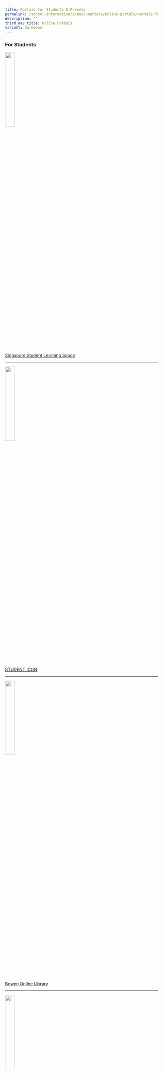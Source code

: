 ```yaml
---
title: Portals for Students & Parents
permalink: /school-information/school-matters/online-portals/portals-for-students-n-parents/
description: ""
third_nav_title: Online Portals
variant: markdown
---
```

### For Students

<img src="/images/sls_big.jpeg" style="width:25%">

	 
[Singapore Student Learning Space](https://vle.learning.moe.edu.sg/login)

<hr>

<img src="/images/g-suite-logo.jpeg" style="width:25%">
		 
[STUDENT ICON](http://www.gmail.com/)

<hr>

<img src="/images/opac.jpeg" style="width:25%">
		 
[Bowen Online Library](https://schoolibrary.moe.edu.sg/bowensec/cgi-bin/spydus.exe/MSGTRN/WPAC/HOME)

<hr>

<img src="/images/NIB_link.jpeg" style="width:25%">
		 
[NLB Discover Reads](https://www.nlb.gov.sg/main/site/discovereads)

<hr>

[Class AV Equipment Fault Reporting](https://goo.gl/forms/EalxK7AXli9dVbKc2)

### For Parents



<img src="/images/icon_moe.jpeg" style="width:25%">

[Ministry of Education of Singapore](https://www.moe.gov.sg/)
<hr>

<img src="/images/icon_seab.jpeg" style="width:25%">


 [Singapore Examinations and Assessment Board](https://www.seab.gov.sg/)

<hr>

<img src="/images/icon_nyc.jpeg" style="width:25%">

[National Youth Council of Singapore](https://www.nyc.gov.sg/en)

<hr>

<img src="/images/pg_icon.jpg" style="width:15%">

[Parent's Gateway](https://pg.moe.edu.sg/)

<hr>

### About the Parent Gateway Mobile App

The&nbsp;Parent Gateway(PG) Mobile App is an initiative by MOE to enable parents to interact with schools more conveniently on administrative and financial matters. Parents will also be able to use this app to stay updated on school’s programme and activities.&nbsp;

  

The PG App will be implemented in all schools over the course of 2019. If you have two or more children and they are in different schools, you will be able to receive notifications for all your children on the same PG App.&nbsp;

  

The free app will bring several benefits, including:&nbsp;

*   Providing parents with timely information about school events  
    (eg, enrichment and CCA activities)&nbsp;
*   Enabling parents to perform a range of functions including giving consent for school trips&nbsp;
*   Reducing usage of paper and decreasing environmental impact (hard-copies will no longer be provided)&nbsp;

We&nbsp;**strongly encourage**&nbsp;all parents to&nbsp;**download and use the PG App**&nbsp;as it will bring significant benefits for parents, teachers and the school.

[FAQ for Parent Gateway](/files/FAQ%20for%20Parent%20Gateway.pdf)

### Step-by-Step Guide - Setting up the PG Mobile App
-------------------------------------------------

**Step 1 – Setup your SingPass and 2FA**&nbsp;



*   **SingPass**&nbsp;and&nbsp;**2-Factor Verification (2FA)**&nbsp;is required to access the PG App.
    
    SingPass is available to all Singapore Citizens and Singapore Permanent Resident parents. If you have not yet registered for SingPass, or 2FA, please visit the&nbsp;[SingPass website](https://www.singpass.gov.sg/)&nbsp;to do so. If you are not a Singapore Citizen or Singapore Permanent Resident (PR), you may also visit the SingPass website&nbsp;to find out if you are eligible for SingPass.
        
* You may also&nbsp;scan the QR codes below to access the respective portals
    
![](/images/QR.png)

**Step 2 – Download the Parents Gateway Mobile App**

1.  Open the&nbsp;[Apple App Store](https://itunes.apple.com/sg/app/parents-gateway/id1267198708?mt=8)&nbsp;or&nbsp;[Google Play Store](https://play.google.com/store/apps/details?id=com.moe.pgp&amp;hl=en_SG)&nbsp;app on your mobile phone.&nbsp;  
    
2.  Search for the ‘Parents Gateway’ mobile app&nbsp;  
    
3.  Download and install the app onto your phone.&nbsp;  
    
4.  Enable&nbsp;**‘Allow Notifications’**&nbsp;to receive push notifications.  
    _**Note: Supported OS Versions - Android 6.0 or later &amp; iOS 9.1 or later**_

* You may also&nbsp;scan the QR codes below to access the respective portals

![](/images/QR%202.png)

**Step 3 – One-Time On-boarding**

![](/images/PG1.png)
![](/images/PG%202.png)
![](/images/PG3.png)
![](/images/PG4.png)
![](/images/PG5.png)